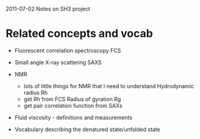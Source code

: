 2011-07-02
Notes on SH3 project

Related concepts and vocab
==========================
* Fluorescent correlation spectroscopy FCS
* Small angle X-ray scattering SAXS
* NMR
	- lots of little things for NMR that I need to understand
Hydrodynamic radius Rh
	- get Rh from FCS
Radius of gyration  Rg
	- get pair correlation function from SAXs
	
* Fluid viscosity - definitions and measurements
* Vocabulary describing the denatured state/unfolded state

